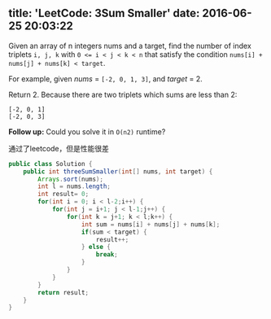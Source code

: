 title: 'LeetCode: 3Sum Smaller'
date: 2016-06-25 20:03:22
---

Given an array of n integers nums and a target, find the number of index triplets `i, j, k` with `0 <= i < j < k < n` that satisfy the condition `nums[i] + nums[j] + nums[k] < target`.

For example, given *nums* = `[-2, 0, 1, 3]`, and *target* = 2.

Return 2. Because there are two triplets which sums are less than 2:
```
[-2, 0, 1]
[-2, 0, 3]
```

**Follow up:**
Could you solve it in `O(n2)` runtime?

通过了leetcode，但是性能很差

```java
public class Solution {
    public int threeSumSmaller(int[] nums, int target) {
        Arrays.sort(nums);
        int l = nums.length;
        int result= 0;
        for(int i = 0; i < l-2;i++) {
            for(int j = i+1; j < l-1;j++) {
                for(int k = j+1; k < l;k++) {
                    int sum = nums[i] + nums[j] + nums[k];
                    if(sum < target) {
                        result++;
                    } else {
                        break;
                    }
                }
            }
        }
        return result;
    }
}

```
